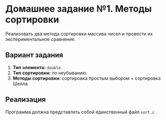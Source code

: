 # Домашнее задание №1. Методы сортировки
Реализовать два метода сортировки  массива  чисел  и  провести  их  экспериментальное  сравнение.

## Вариант задания
1. **Тип элемента:** `double`.
2. **Тип сортировки:** по неубыванию.
3. **Методы сортировки:** сортировка простым выбором + сортировка Шелла. 

## Реализация
Программа должна представлять собой единственный файл `sort.c`
